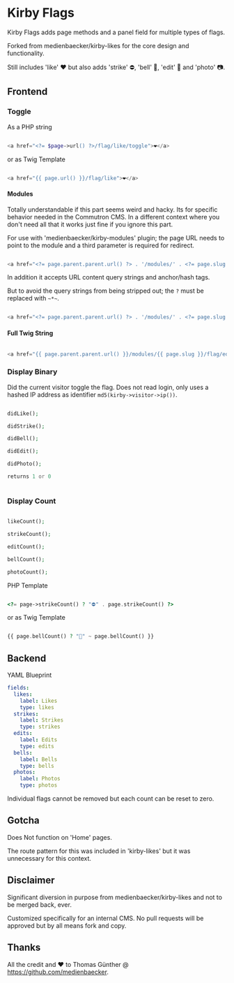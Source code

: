 # Kirby Flags

Kirby Flags adds page methods and a panel field for multiple types of flags.

Forked from medienbaecker/kirby-likes for the core design and functionality.

Still includes 'like' ❤️ but also adds 'strike' ⛔, 'bell' 🔔, 'edit' 📝 and 'photo' 📷.




## Frontend 

### Toggle



As a PHP string

```php

<a href="<?= $page->url() ?>/flag/like/toggle">❤️</a>

```

or as Twig Template

```php

<a href="{{ page.url() }}/flag/like">❤️</a>

```



#### Modules

Totally understandable if this part seems weird and hacky. Its for specific behavior needed in the Commutron CMS. In a different context where you don't need all that it works just fine if you ignore this part.

For use with 'medienbaecker/kirby-modules' plugin; the page URL needs to point to the module and a third parameter is required for redirect.




```php

<a href="<?= page.parent.parent.url() ?> . '/modules/' . <?= page.slug ?> . '/flag/photo/ ' . <?= page.parent.parent.uri ?>">📷</a>

```



In addition it accepts URL content query strings and anchor/hash tags.

But to avoid the query strings from being stripped out; the `?` must be replaced with `~*~`.


```php

<a href="<?= page.parent.parent.url() ?> . '/modules/' . <?= page.slug ?> . '/flag/photo/ ' . <?= page.parent.parent.uri ?> . '~*~m=' . <?= page.slug ?> . '#' . <?= page.slug ?>">📷</a>

```



#### Full Twig String

```php

<a href="{{ page.parent.parent.url() }}/modules/{{ page.slug }}/flag/edit/{{ page.parent.parent.uri }}~*~m={{ page.slug }}#{{ page.slug }}">📝</a>


```



### Display Binary


Did the current visitor toggle the flag. Does not read login, only uses a hashed IP address as identifier `md5(kirby->visitor->ip())`.

```php

didLike();

didStrike();

didBell();

didEdit();

didPhoto();

returns 1 or 0
    
```




### Display Count

```php

likeCount();

strikeCount();

editCount();

bellCount();

photoCount();

```



PHP Template

```php

<?= page->strikeCount() ? "⛔" . page.strikeCount() ?>

```

or as Twig Template

```php

{{ page.bellCount() ? "🔔" ~ page.bellCount() }}

```



## Backend

YAML Blueprint

```yml
fields:
  likes:
    label: Likes
    type: likes
  strikes:
    label: Strikes
    type: strikes
  edits:
    label: Edits
    type: edits
  bells:
    label: Bells
    type: bells
  photos:
    label: Photos
    type: photos
```

Individual flags cannot be removed but each count can be reset to zero.



## Gotcha

Does Not function on 'Home' pages. 

The route pattern for this was included in 'kirby-likes' but it was unnecessary for this context.



## Disclaimer

Significant diversion in purpose from medienbaecker/kirby-likes and not to be merged back, ever.

Customized specifically for an internal CMS. No pull requests will be approved but by all means fork and copy. 



## Thanks

All the credit and ❤️ to Thomas Günther @ https://github.com/medienbaecker.